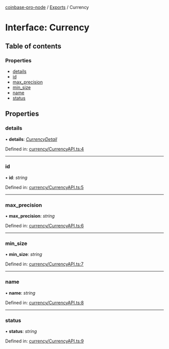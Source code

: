 [coinbase-pro-node](../README.md) / [Exports](../modules.md) / Currency

# Interface: Currency

## Table of contents

### Properties

- [details](currency.md#details)
- [id](currency.md#id)
- [max\_precision](currency.md#max_precision)
- [min\_size](currency.md#min_size)
- [name](currency.md#name)
- [status](currency.md#status)

## Properties

### details

• **details**: [*CurrencyDetail*](currencydetail.md)

Defined in: [currency/CurrencyAPI.ts:4](https://github.com/bennycode/coinbase-pro-node/blob/c3d8f7c/src/currency/CurrencyAPI.ts#L4)

___

### id

• **id**: *string*

Defined in: [currency/CurrencyAPI.ts:5](https://github.com/bennycode/coinbase-pro-node/blob/c3d8f7c/src/currency/CurrencyAPI.ts#L5)

___

### max\_precision

• **max\_precision**: *string*

Defined in: [currency/CurrencyAPI.ts:6](https://github.com/bennycode/coinbase-pro-node/blob/c3d8f7c/src/currency/CurrencyAPI.ts#L6)

___

### min\_size

• **min\_size**: *string*

Defined in: [currency/CurrencyAPI.ts:7](https://github.com/bennycode/coinbase-pro-node/blob/c3d8f7c/src/currency/CurrencyAPI.ts#L7)

___

### name

• **name**: *string*

Defined in: [currency/CurrencyAPI.ts:8](https://github.com/bennycode/coinbase-pro-node/blob/c3d8f7c/src/currency/CurrencyAPI.ts#L8)

___

### status

• **status**: *string*

Defined in: [currency/CurrencyAPI.ts:9](https://github.com/bennycode/coinbase-pro-node/blob/c3d8f7c/src/currency/CurrencyAPI.ts#L9)
